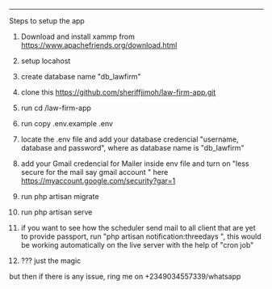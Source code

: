 
*******
Steps to setup the app

1. Download and install xammp from https://www.apachefriends.org/download.html

2. setup locahost 

3. create database name  "db_lawfirm"

4. clone this https://github.com/sheriffjimoh/law-firm-app.git

5. run cd /law-firm-app 

6. run copy .env.example .env

7. locate the .env file and add your database credencial "username, database and password", where as database name is "db_lawfirm"

8. add your Gmail credencial for Mailer inside env file and turn on "less secure  for the mail say gmail account "   here https://myaccount.google.com/security?gar=1

9.  run php artisan migrate

10. run php artisan serve

11. if you want to see how the scheduler send mail to all client that are yet to provide passport, run "php artisan notification:threedays
", this would be working automatically on the live server with the help of "cron job"

12. ??? just the magic 

but then if there is any issue, ring me  on +2349034557339/whatsapp 

